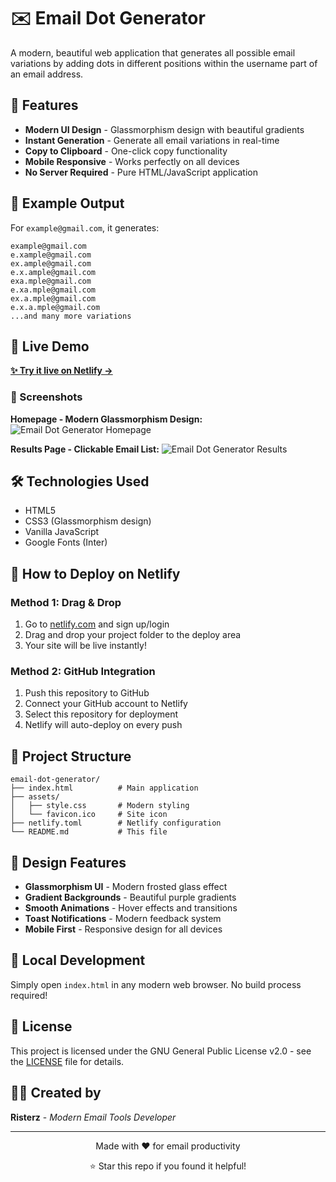 # ✉️ Email Dot Generator

A modern, beautiful web application that generates all possible email variations by adding dots in different positions within the username part of an email address.

## 🎯 Features

- **Modern UI Design** - Glassmorphism design with beautiful gradients
- **Instant Generation** - Generate all email variations in real-time
- **Copy to Clipboard** - One-click copy functionality
- **Mobile Responsive** - Works perfectly on all devices
- **No Server Required** - Pure HTML/JavaScript application

## 📧 Example Output

For `example@gmail.com`, it generates:
```
example@gmail.com
e.xample@gmail.com
ex.ample@gmail.com
e.x.ample@gmail.com
exa.mple@gmail.com
e.xa.mple@gmail.com
ex.a.mple@gmail.com
e.x.a.mple@gmail.com
...and many more variations
```

## 🚀 Live Demo

**[✨ Try it live on Netlify →](https://gmail-dot-generator.netlify.app)**

### 📸 Screenshots

**Homepage - Modern Glassmorphism Design:**
![Email Dot Generator Homepage](https://github.com/risterz/email-dot-generator/assets/130717663/email-dot-generator-homepage.png)

**Results Page - Clickable Email List:**
![Email Dot Generator Results](https://github.com/risterz/email-dot-generator/assets/130717663/email-dot-generator-results.png)

## 🛠️ Technologies Used

- HTML5
- CSS3 (Glassmorphism design)
- Vanilla JavaScript
- Google Fonts (Inter)

## 🚀 How to Deploy on Netlify

### Method 1: Drag & Drop
1. Go to [netlify.com](https://netlify.com) and sign up/login
2. Drag and drop your project folder to the deploy area
3. Your site will be live instantly!

### Method 2: GitHub Integration
1. Push this repository to GitHub
2. Connect your GitHub account to Netlify
3. Select this repository for deployment
4. Netlify will auto-deploy on every push

## 📁 Project Structure

```
email-dot-generator/
├── index.html          # Main application
├── assets/
│   ├── style.css       # Modern styling
│   └── favicon.ico     # Site icon
├── netlify.toml        # Netlify configuration
└── README.md           # This file
```

## 🎨 Design Features

- **Glassmorphism UI** - Modern frosted glass effect
- **Gradient Backgrounds** - Beautiful purple gradients
- **Smooth Animations** - Hover effects and transitions
- **Toast Notifications** - Modern feedback system
- **Mobile First** - Responsive design for all devices

## 🔧 Local Development

Simply open `index.html` in any modern web browser. No build process required!

## 📄 License

This project is licensed under the GNU General Public License v2.0 - see the [LICENSE](LICENSE) file for details.

## 👨‍💻 Created by

**Risterz** - *Modern Email Tools Developer*

---

<div align="center">
  <p>Made with ❤️ for email productivity</p>
  <p>⭐ Star this repo if you found it helpful!</p>
</div>